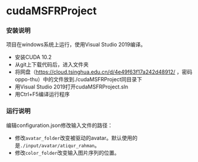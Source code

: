 # cudaMSFRProject

### 安装说明

项目在windows系统上运行，使用Visual Studio 2019编译。

- 安装CUDA 10.2
- 从git上下载代码后，进入文件夹
- 将网盘（https://cloud.tsinghua.edu.cn/d/4e49f63f17a242d48912/ ，密码oppo-thu）中的文件放到./cudaMSFRProject同目录下
- 用Visual Studio 2019打开cudaMSFRProject.sln
- 用Ctrl+F5编译运行程序

### 运行说明

编辑configuration.json修改输入文件的路径：

- 修改`avatar_folder`改变被驱动的avatar。默认使用的是`./input/avatar/atiqur_rahman`。
- 修改`color_folder`改变输入图片序列的位置。
